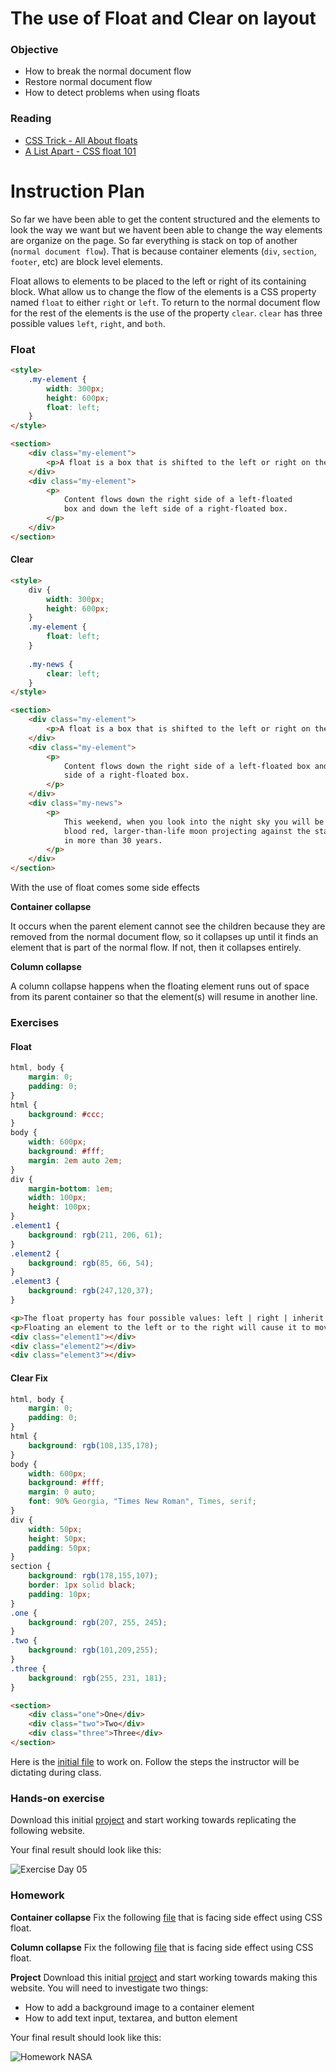 # The use of Float and Clear on layout

### Objective

* How to break the normal document flow
* Restore normal document flow
* How to detect problems when using floats

### Reading

* [CSS Trick - All About floats](https://css-tricks.com/all-about-floats/)
* [A List Apart - CSS float 101](http://alistapart.com/article/css-floats-101)

# Instruction Plan

So far we have been able to get the content structured and the elements to look the way we want but we havent been able to change the way elements are organize on the page. So far everything is stack on top of another (`normal document flow`). That is because container elements (`div`, `section`, `footer`, etc) are block level elements.

Float allows to elements to be placed to the left or right of its containing block. What allow us to change the flow of the elements is a CSS property named `float` to either `right` or `left`. To return to the normal document flow for the rest of the elements is the use of the property `clear`. `clear` has three possible values `left`, `right`, and `both`.

### Float

```html
<style>
    .my-element {
        width: 300px;
        height: 600px;
        float: left;
    }
</style>

<section>
    <div class="my-element">
        <p>A float is a box that is shifted to the left or right on the current line.</p>
    </div>
    <div class="my-element">
        <p>
            Content flows down the right side of a left-floated 
            box and down the left side of a right-floated box.
        </p>
    </div>
</section>
```

#### Clear

```html
<style>
    div {
        width: 300px;
        height: 600px;
    }
    .my-element {
        float: left;
    }
    
    .my-news {
        clear: left;
    }
</style>

<section>
    <div class="my-element">
        <p>A float is a box that is shifted to the left or right on the current line.</p>
    </div>
    <div class="my-element">
        <p>
            Content flows down the right side of a left-floated box and down the left
            side of a right-floated box.
        </p>
    </div>
    <div class="my-news">
        <p>
            This weekend, when you look into the night sky you will be able to see a 
            blood red, larger-than-life moon projecting against the stars; the first 
            in more than 30 years.
        </p>
    </div>
</section>
```

With the use of float comes some side effects

**Container collapse**

It occurs when the parent element cannot see the children because they are removed from the normal document flow, so it collapses up until it finds an element that is part of the normal flow. If not, then it collapses entirely.

**Column collapse**

A column collapse happens when the floating element runs out of space from its parent container so that the element(s) will resume in another line.

### Exercises

#### Float

```css
html, body {
	margin: 0;
	padding: 0;
}
html {
	background: #ccc;
}
body {
	width: 600px;
	background: #fff;
	margin: 2em auto 2em;
}
div {
	margin-bottom: 1em;
	width: 100px;
	height: 100px;
}
.element1 {
	background: rgb(211, 206, 61);
}
.element2 {
	background: rgb(85, 66, 54);
}
.element3 {
	background: rgb(247,120,37);
}
```

```html
<p>The float property has four possible values: left | right | inherit | none<p>
<p>Floating an element to the left or to the right will cause it to move to the left-most or right-most edge of its parent container. Floating removes the element from normal flow, and will cause elements below it to shift accordingly.</p>
<div class="element1"></div>
<div class="element2"></div>
<div class="element3"></div>
```

#### Clear Fix

```css
html, body {
	margin: 0;
	padding: 0;
}
html {
	background: rgb(108,135,178);
}
body {
	width: 600px;
	background: #fff;
	margin: 0 auto;
	font: 90% Georgia, "Times New Roman", Times, serif;
}
div {
	width: 50px;
	height: 50px;
	padding: 50px;
}
section {
	background: rgb(178,155,107);
	border: 1px solid black;
	padding: 10px;
}
.one {
	background: rgb(207, 255, 245);
}
.two {
	background: rgb(101,209,255);
}
.three {
	background: rgb(255, 231, 181);
}
```

```html
<section>
    <div class="one">One</div>
    <div class="two">Two</div>
    <div class="three">Three</div>
</section>
```

Here is the [initial file](../archives/05/exercise/evaluate-2.html) to work on.
Follow the steps the instructor will be dictating during class.

### Hands-on exercise

Download this initial [project](https://github.com/AustinCodingAcademy/HTMLIntroductory/raw/master/archives/05/exercise/hands-on.zip) and start working towards replicating the following website.

Your final result should look like this:

![Exercise Day 05](../images/05/evaluate.jpg)

### Homework

**Container collapse**
Fix the following [file](../archives/05/exercise/container-collapse.html) that is facing side effect using CSS float.

**Column collapse**
Fix the following [file](../archives/05/exercise/column-collapse.html) that is facing side effect using CSS float.

**Project**
Download this initial [project](https://github.com/AustinCodingAcademy/HTMLIntroductory/raw/master/archives/05/homework/homework.zip) and start working towards making this website.
You will need to investigate two things:
* How to add a background image to a container element
* How to add text input, textarea, and button element

Your final result should look like this:

![Homework NASA](../images/05/homework.jpg)
